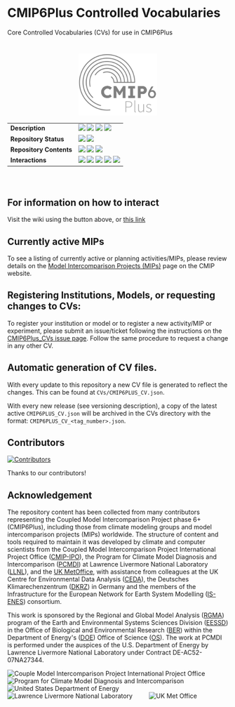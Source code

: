 # CMIP6Plus Controlled Vocabularies

Core Controlled Vocabularies (CVs) for use in CMIP6Plus
#



<div align="center" style="width:100%">
    <img width='180px' style='fill:red;' src='https://raw.githubusercontent.com/WCRP-CMIP/CMIP6Plus_CVs/main/.github/.wiki/CMIP6plus.svg'/>
   <br>
    <table>
        <tr>
            <td><strong>Description</strong></td>
            <td>
            <a href='https://github.com/WCRP-CMIP/CMIP6Plus_CVs/releases'><img src='https://img.shields.io/github/release/WCRP-CMIP/CMIP6Plus_CVs?label=CV%20Version%20%5Blatest%5D'></a>
            <a href='https://github.com/PCMDI/cmor'><img src='https://img.shields.io/github/release/PCMDI/cmor?label=CMOR%20Version&color=green'></a>
            <a href='https://github.com/PCMDI/mip-cmor-tables'><img src='https://img.shields.io/github/release/PCMDI/mip-cmor-tables?label=MIP%20Table%20Version&color=purple'></a>
            <img src='https://img.shields.io/github/license/WCRP-CMIP/CMIP6Plus_CVs.svg'/>
            </td>
        </tr>
        <tr>
            <td><strong>Repository Status</strong></td>
            <td><img src='https://github.com/WCRP-CMIP/CMIP6Plus_CVs/actions/workflows/gen_CV.yml/badge.svg?branch=main'>
            <img src='https://github.com/WCRP-CMIP/CMIP6Plus_CVs/actions/workflows/version_update.yml/badge.svg?branch=main'>
            </td>
        </tr>
        <tr>
            <td><strong>Repository Contents</strong></td>
<td><img src='https://img.shields.io/badge/Activities-%202%20-purple'>
<img src='https://img.shields.io/badge/Experiments-%2028%20-coral'>
<img src='https://img.shields.io/badge/Sources-%204%20-blue'></td></tr end>
        <tr>
            <td><strong>Interactions</strong></td>
            <td> <a href='https://github.com/WCRP-CMIP/CMIP6Plus_CVs/discussions'><img src='https://img.shields.io/github/discussions/WCRP-CMIP/CMIP6Plus_CVs?label=Discussions'></a>
            <a href='https://github.com/WCRP-CMIP/CMIP6Plus_CVs/issues'><img src='https://img.shields.io/github/issues/WCRP-CMIP/CMIP6Plus_CVs?label=Requests'></a>
            <img src="https://img.shields.io/github/contributors/WCRP-CMIP/CMIP6Plus_CVs">
           <img src='https://img.shields.io/github/commit-activity/m/WCRP-CMIP/CMIP6Plus_CVs?label=Commit%20Activity'>
           <img src='https://img.shields.io/github/last-commit/WCRP-CMIP/CMIP6Plus_CVs.svg'/> 
        </td>
        </tr>
    </table>
</div>

<br>


# 

## For information on how to interact
Visit the wiki using the button above, or [this link](https://github.com/WCRP-CMIP/CMIP6Plus_CVs/wiki)

## Currently active MIPs

To see a listing of currently active or planning activities/MIPs, please review details on the [Model Intercomparison Projects (MIPs)](https://wcrp-cmip.org/model-intercomparison-projects-mips/) page on the CMIP website.

## Registering Institutions, Models, or requesting changes to CVs:

To register your institution or model or to register a new activity/MIP or experiment, please submit an issue/ticket following the instructions on the [CMIP6Plus_CVs issue page](https://github.com/WCRP-CMIP/CMIP6Plus_CVs/issues/new). Follow the same procedure to request a change in any other CV.

## Automatic generation of CV files. 
With every update to this repository a new CV file is generated to reflect the changes. This can be found at `CVs/CMIP6PLUS_CV.json`. 

With every new release (see versioning description), a copy of the latest active `CMIP6PLUS_CV.json` will be archived in the CVs directory with the format: `CMIP6PLUS_CV_<tag_number>.json`.


## Contributors

[![Contributors](https://contrib.rocks/image?repo=WCRP-CMIP/CMIP6Plus_CVs)](https://github.com/WCRP-CMIP/CMIP6Plus_CVs/graphs/contributors)

Thanks to our contributors!


## Acknowledgement

The repository content has been collected from many contributors representing the Coupled Model Intercomparison Project phase 6+ (CMIP6Plus), including those from climate modeling groups and model intercomparison projects (MIPs) worldwide. The structure of content and tools required to maintain it was developed by climate and computer scientists from the Coupled Model Intercomparison Project International Project Office ([CMIP-IPO](https://wcrp-cmip.org/cmip-governance/project-office/)), the Program for Climate Model Diagnosis and Intercomparison ([PCMDI](https://pcmdi.llnl.gov/)) at Lawrence Livermore National Laboratory ([LLNL](https://www.llnl.gov/)), and the [UK MetOffice](https://www.metoffice.gov.uk/), with assistance from colleagues at the UK Centre for Environmental Data Analysis ([CEDA](https://www.ceda.ac.uk/)), the Deutsches Klimarechenzentrum ([DKRZ](https://www.dkrz.de/en/)) in Germany and the members of the Infrastructure for the European Network for Earth System Modelling ([IS-ENES](https://is.enes.org/)) consortium.

This work is sponsored by the Regional and Global Model Analysis ([RGMA](https://climatemodeling.science.energy.gov/program/regional-global-model-analysis)) program of the Earth and Environmental Systems Sciences Division ([EESSD](https://science.osti.gov/ber/Research/eessd)) in the Office of Biological and Environmental Research ([BER](https://science.osti.gov/ber)) within the Department of Energy's ([DOE](https://www.energy.gov/)) Office of Science ([OS](https://science.osti.gov/)). The work at PCMDI is performed under the auspices of the U.S. Department of Energy by Lawrence Livermore National Laboratory under Contract DE-AC52-07NA27344.

<p>
    <img src="https://pcmdi.github.io/assets/CMIP/100px-CMIP_Logo_RGB_Positive-square-96dpi.png"
         width="65"
         style="margin-right: 30px"
         title="Couple Model Intercomparison Project International Project Office"
         alt="Couple Model Intercomparison Project International Project Office"
    >&nbsp;
    <img src="https://pcmdi.github.io/assets/PCMDI/100px-PCMDI-Logo-NoText-square-png8.png"
         width="65"
         style="margin-right: 30px"
         title="Program for Climate Model Diagnosis and Intercomparison"
         alt="Program for Climate Model Diagnosis and Intercomparison"
    >&nbsp;
    <img src="https://pcmdi.github.io/assets/DOE/480px-DOE_Seal_Color.png"
         width="65"
         style="margin-right: 30px"
         title="United States Department of Energy"
         alt="United States Department of Energy"
    >&nbsp;
    <img src="https://pcmdi.github.io/assets/LLNL/212px-LLNLiconPMS286-WHITEBACKGROUND.png"
         width="65"
         style="margin-right: 30px"
         title="Lawrence Livermore National Laboratory"
         alt="Lawrence Livermore National Laboratory"
    >&nbsp;
    <img src="https://pcmdi.github.io/assets/MetOffice/100px-Met_Office_LogoBLACK.png"
         width="65"
         style="margin-right: 30px"
         title="UK Met Office"
         alt="UK Met Office"
    >
</p>
